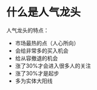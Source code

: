 # 什么是人气龙头

人气龙头的特点：
* 市场最热的点（人心所向）
* 会给非常多的买入机会
* 给从容撤退的机会
* 涨了30%才会进入很多人的关注
* 涨了30%才是起步
* 多为实体大阳线

